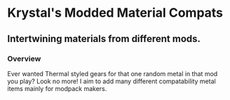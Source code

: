 # Krystal's Modded Material Compats
## Intertwining materials from different mods.

### Overview
Ever wanted Thermal styled gears for that one random metal in that mod you play? Look no more! I aim to add many different compatability metal items mainly for modpack makers.

